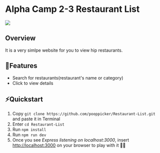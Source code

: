 # Alpha Camp 2-3 Restaurant List
![](https://i.imgur.com/VUTBp8E.jpg)

## Overview
It is a very simlpe website for you to view hip restaurants.

## 🌻Features
* Search for restaurants(restaurant's name or category)
* Click to view details

## ⚡️Quickstart
1. Copy `git clone https://github.com/pooppicker/Restaurant-List.git` and paste it in Terminal
2. Enter `cd Restaurant-List`
3. Run `npm install`
4. Run `npm run dev`
5. Once you see *Express listening on localhost:3000*, insert <a href="http://localhost:3000">http://localhost:3000</a> on your browser to play with it 👍🏻
